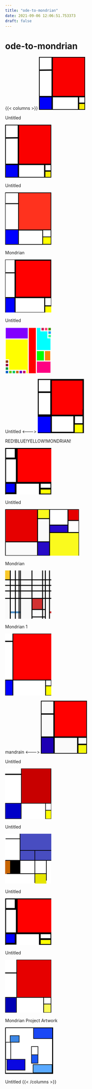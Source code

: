 ```yaml
---
title: "ode-to-mondrian"
date: 2021-09-06 12:06:51.753373
draft: false
---
```


# ode-to-mondrian
{{< columns >}}
[![Untitled](./images/thumb_87a03878-0f34-11ec-b115-1e00f30e0089.png)](d461be8e-0f34-11ec-b115-1e00f30e0089)

Untitled

[![Untitled](./images/thumb_87b0201c-0f34-11ec-b115-1e00f30e0089.png)](d461c44c-0f34-11ec-b115-1e00f30e0089)

Untitled

[![Mondrian](./images/thumb_87b1e708-0f34-11ec-b115-1e00f30e0089.png)](d461c866-0f34-11ec-b115-1e00f30e0089)

Mondrian

[![Untitled](./images/thumb_87b40f42-0f34-11ec-b115-1e00f30e0089.png)](d461cbe0-0f34-11ec-b115-1e00f30e0089)

Untitled

[![Untitled](./images/thumb_d3b1f774-0f34-11ec-b115-1e00f30e0089.png)](d461cf0a-0f34-11ec-b115-1e00f30e0089)

Untitled
<--->
[![RED!BLUE!YELLOW!MONDRIAN!](./images/thumb_d3b4015e-0f34-11ec-b115-1e00f30e0089.png)](d461d248-0f34-11ec-b115-1e00f30e0089)

RED!BLUE!YELLOW!MONDRIAN!

[![Untitled](./images/thumb_d3b69d7e-0f34-11ec-b115-1e00f30e0089.png)](d461d568-0f34-11ec-b115-1e00f30e0089)

Untitled

[![Mondrian](./images/thumb_d3b89462-0f34-11ec-b115-1e00f30e0089.png)](d461d860-0f34-11ec-b115-1e00f30e0089)

Mondrian

[![Mondrian 1](./images/thumb_d3baceee-0f34-11ec-b115-1e00f30e0089.png)](d461db9e-0f34-11ec-b115-1e00f30e0089)

Mondrian 1

[![mandrain](./images/thumb_d3bcdf22-0f34-11ec-b115-1e00f30e0089.png)](d461df86-0f34-11ec-b115-1e00f30e0089)

mandrain
<--->
[![Untitled](./images/thumb_d42758f2-0f34-11ec-b115-1e00f30e0089.png)](d461e2ec-0f34-11ec-b115-1e00f30e0089)

Untitled

[![Untitled](./images/thumb_d42a5778-0f34-11ec-b115-1e00f30e0089.png)](d461e5c6-0f34-11ec-b115-1e00f30e0089)

Untitled

[![Untitled](./images/thumb_d42ea580-0f34-11ec-b115-1e00f30e0089.png)](d461e94a-0f34-11ec-b115-1e00f30e0089)

Untitled

[![Untitled](./images/thumb_d45b2222-0f34-11ec-b115-1e00f30e0089.png)](d461ec88-0f34-11ec-b115-1e00f30e0089)

Untitled

[![Mondrian Project Artwork](./images/thumb_d45cdcac-0f34-11ec-b115-1e00f30e0089.png)](d461ef9e-0f34-11ec-b115-1e00f30e0089)

Mondrian Project Artwork

[![Untitled](./images/thumb_d45fa1ee-0f34-11ec-b115-1e00f30e0089.png)](d461f2a0-0f34-11ec-b115-1e00f30e0089)

Untitled
{{< /columns >}}